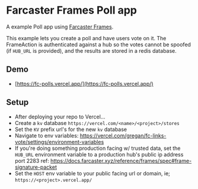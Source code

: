 # Farcaster Frames Poll app

A example Poll app using [Farcaster Frames](https://warpcast.notion.site/Farcaster-Frames-4bd47fe97dc74a42a48d3a234636d8c5). 

This example lets you create a poll and have users vote on it. The FrameAction is authenticated against a hub 
so the votes cannot be spoofed (if `HUB_URL` is provided), and the results are stored in a redis database. 


## Demo

- [https://fc-polls.vercel.app/](https://fc-polls.vercel.app/)


## Setup
- After deploying your repo to Vercel...
- Create a `kv` database `https://vercel.com/<name>/<project>/stores`
- Set the `KV` prefix url's for the new `kv` database
- Navigate to env variables: https://vercel.com/gregan/fc-links-vote/settings/environment-variables
- If you're doing something production facing w/ trusted data, set the `HUB_URL` environment variable to a production hub's public ip address port 2283 ref: https://docs.farcaster.xyz/reference/frames/spec#frame-signature-packet
- Set the `HOST` env variable to your public facing url or domain, ie; `https://<project>.vercel.app/`
